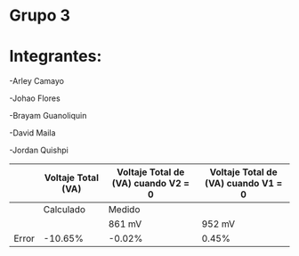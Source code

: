 # Grupo 3

# Integrantes:  

-Arley Camayo 

-Johao Flores 

-Brayam Guanoliquin 

-David Maila 

-Jordan Quishpi

|      | **Voltaje Total (VA)** | **Voltaje Total de (VA) cuando V2 = 0** | **Voltaje Total de (VA) cuando V1 = 0** |
| ---  | ----------             | ----------                              | ------------------                      | 
|      | Calculado|Medido    | |Calculado|Medido|                     | |Calculado|Medido|                     |
|      | |861 mV   |952 mV|    | |5.69 V   |5.70 V|                     | |6.56 V   |6.53 V|                     |
|Error |     -10.65%            |           -0.02%                        |   0.45%                                 |

